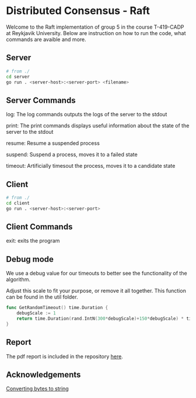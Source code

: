 # Distributed Consensus - Raft

Welcome to the Raft implementation of group 5 in the course T-419-CADP at Reykjavik University.
Below are instruction on how to run the code, what commands are avaible and more.

## Server

```bash
# from ./
cd server
go run . <server-host>:<server-port> <filename>
```

## Server Commands

log: The log commands outputs the logs of the server to the stdout

print: The print commands displays useful information about the state of the server to the stdout

resume: Resume a suspended process

suspend: Suspend a process, moves it to a failed state

timeout: Artificially timesout the process, moves it to a candidate state

## Client

```bash
# from ./
cd client
go run . <server-host>:<server-port>
```

## Client Commands

exit: exits the program

## Debug mode

We use a debug value for our timeouts to better see the functionality of the algorithm.

Adjust this scale to fit your purpose, or remove it all together. This function can be found in the
util folder.

```go
func GetRandomTimeout() time.Duration {
	debugScale := 1
	return time.Duration(rand.IntN(300*debugScale)+150*debugScale) * time.Millisecond
}
```

## Report

The pdf report is included in the repository [here](./Reykjavik_University_CADP_Distributed_Consensus.pdf).

## Acknowledgements

[Converting bytes to string](https://golangdocs.com/golang-byte-array-to-string)
